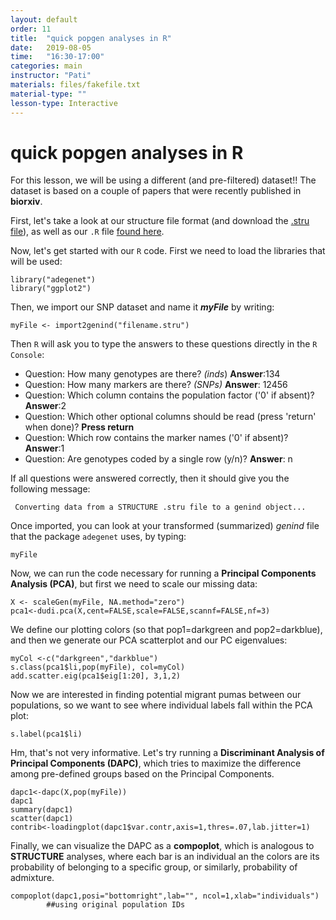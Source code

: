 ```yaml
---
layout: default
order: 11
title:  "quick popgen analyses in R"
date:   2019-08-05
time:   "16:30-17:00"
categories: main
instructor: "Pati"
materials: files/fakefile.txt
material-type: ""
lesson-type: Interactive
---
```


quick popgen analyses in R
===


For this lesson, we will be using a different (and pre-filtered) dataset!!  The dataset is based on a couple of papers that were recently published in **biorxiv**. 

First, let's take a look at our structure file format (and download the [.stru file]()), as well as our `.R` file [found here]().  


Now, let's get started with our `R` code. First we need to load the libraries that will be used: 

	library("adegenet")
	library("ggplot2")


Then, we import our SNP dataset and name it ***myFile*** by writing:

	myFile <- import2genind("filename.stru")
	
Then `R` will ask you to type the answers to these questions directly in the `R Console`:  

- Question: How many genotypes are there? *(inds*) **Answer**:134 
- Question: How many markers are there? *(SNPs)* **Answer**: 12456
- Question: Which column contains the population factor ('0' if absent)? **Answer**:2
- Question: Which other optional columns should be read (press 'return' when done)? **Press return**
- Question: Which row contains the marker names ('0' if absent)? **Answer**:1
- Question: Are genotypes coded by a single row (y/n)? **Answer**: n

If all questions were answered correctly, then it should give you the following message: 

	 Converting data from a STRUCTURE .stru file to a genind object... 
	 
Once imported, you can look at your transformed (summarized) *genind* file that the package `adegenet` uses, by typing: 

	myFile

Now, we can run the code necessary for running a **Principal Components Analysis (PCA)**, but first we need to scale our missing data:

	X <- scaleGen(myFile, NA.method="zero")
	pca1<-dudi.pca(X,cent=FALSE,scale=FALSE,scannf=FALSE,nf=3)
	
We define our plotting colors (so that pop1=darkgreen and pop2=darkblue), and then we generate our PCA scatterplot and our PC eigenvalues:

	myCol <-c("darkgreen","darkblue")
	s.class(pca1$li,pop(myFile), col=myCol)
	add.scatter.eig(pca1$eig[1:20], 3,1,2)
	
Now we are interested in finding potential migrant pumas between our populations, so we want to see where individual labels fall within the PCA plot:
	
	s.label(pca1$li)
	
Hm, that's not very informative. Let's try running a **Discriminant Analysis of Principal Components (DAPC)**, which tries to maximize the difference among pre-defined groups based on the Principal Components. 

	dapc1<-dapc(X,pop(myFile))
	dapc1
	summary(dapc1)
	scatter(dapc1)
	contrib<-loadingplot(dapc1$var.contr,axis=1,thres=.07,lab.jitter=1)
	
Finally, we can visualize the DAPC as a **compoplot**, which is analogous to **STRUCTURE** analyses, where each bar is an individual an the colors are its probability of belonging to a specific group, or similarly, probability of admixture. 

	compoplot(dapc1,posi="bottomright",lab="", ncol=1,xlab="individuals") 
			##using original population IDs


